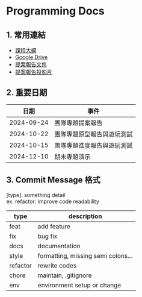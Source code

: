 # Programming Docs

## 1. 常用連結

- [課程大綱](https://docs.google.com/presentation/d/1krKr0OdGR10qgUeqE6tbULMVW2ATPSr2tzoz90cVzog/pub?start=false&loop=false&delayms=3000&slide=id.p)
- [Google Drive](https://drive.google.com/drive/folders/1nNgHqLPPTj1exCAJtX3XxMzU9nOxiPH9?usp=sharing)
- [提案報告文件](https://docs.google.com/document/d/13FGwkP3y7VyMErtGgeR99rVdRfxeZmFGPtN8chSEnrQ/edit)
- [提案報告投影片](https://docs.google.com/presentation/d/1sA1HcqPVVMrdIvrPv8ivGFc7X9QmFoM73P36uMaTDUU/edit)

## 2. 重要日期

| 日期            | 事件                        |
|-----------------|----------------------------|
| 2024-09-24      | 團隊專題提案報告              |
| 2024-10-22      | 團隊專題原型報告與遊玩測試      |
| 2024-10-15      | 團隊專題進度報告與遊玩測試      |
| 2024-12-10      | 期末專題演示                  |

## 3. Commit Message 格式

[type]: something detail \
ex. refactor: improve code readability

| type           | description                        |
|-----------------|----------------------------|
| feat  |	add feature|
| fix   |	bug fix |
| docs | 	documentation |
| style |	formatting, missing semi colons… |
| refactor | 	rewrite codes |
| chore |	maintain, .gitignore |
| env |	environment setup or change |

